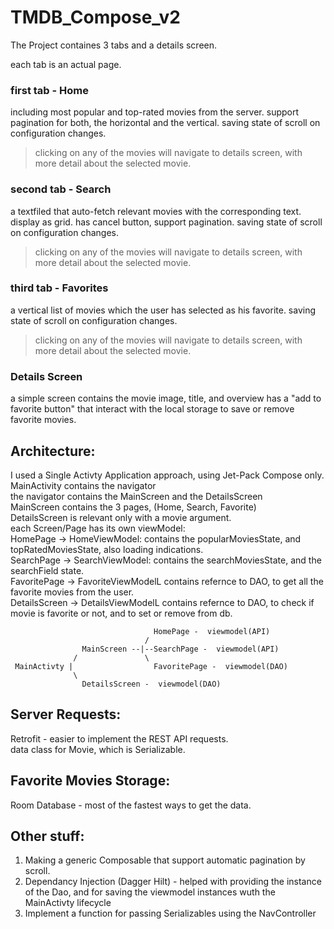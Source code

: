 # TMDB_Compose_v2

The Project containes 3 tabs and a details screen.  

each tab is an actual page.  

### first tab - Home
including most popular and top-rated movies from the server.
support pagination for both, the horizontal and the vertical.
saving state of scroll on configuration changes.
> clicking on any of the movies will navigate to details screen, with more detail about the selected movie.

### second tab - Search
a textfiled that auto-fetch relevant movies with the corresponding text. display as grid.
has cancel button, support pagination.
saving state of scroll on configuration changes.
> clicking on any of the movies will navigate to details screen, with more detail about the selected movie.

### third tab - Favorites
a vertical list of movies which the user has selected as his favorite.
saving state of scroll on configuration changes.
> clicking on any of the movies will navigate to details screen, with more detail about the selected movie.

### Details Screen 
a simple screen contains the movie image, title, and overview
has a "add to favorite button" that interact with the local storage to save or remove favorite movies.  


  
## Architecture:

I used a Single Activty Application approach, using Jet-Pack Compose only.  
MainActivity contains the navigator  
the navigator contains the MainScreen and the DetailsScreen  
MainScreen contains the 3 pages, (Home, Search, Favorite)  
DetailsScreen is relevant only with a movie argument.  
each Screen/Page has its own viewModel:  
HomePage -> HomeViewModel: contains the popularMoviesState, and topRatedMoviesState, also loading indications.  
SearchPage -> SearchViewModel: contains the searchMoviesState, and the searchField state.  
FavoritePage -> FavoriteViewModelL contains refernce to DAO, to get all the favorite movies from the user.  
DetailsScreen -> DetailsViewModelL contains refernce to DAO, to check if movie is favorite or not, and to set or remove from db.  

 ```
                                 HomePage -  viewmodel(API)
                               /  
                 MainScreen --|--SearchPage -  viewmodel(API)
               /               \ 
  MainActivty |                  FavoritePage -  viewmodel(DAO)
               \ 
                 DetailsScreen -  viewmodel(DAO)
  ```       

## Server Requests: 
Retrofit - easier to implement the REST API requests.  
data class for Movie, which is Serializable.  

## Favorite Movies Storage:  
Room Database - most of the fastest ways to get the data.  

## Other stuff:
1. Making a generic Composable that support automatic pagination by scroll.  
2. Dependancy Injection (Dagger Hilt) - helped with providing the instance of the Dao, and for saving the viewmodel instances wuth the MainActivty lifecycle  
3. Implement a function for passing Serializables using the NavController  



